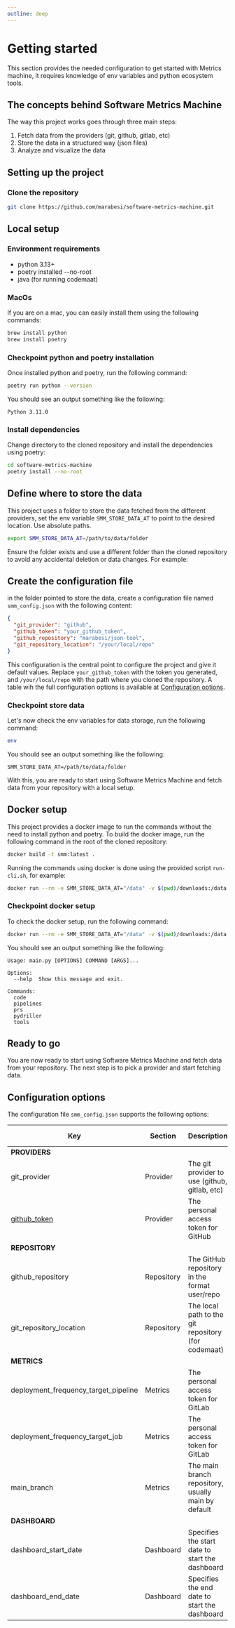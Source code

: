 ```yaml
---
outline: deep
---
```


# Getting started

This section provides the needed configuration to get started with Metrics machine, it requires knowledge of env variables
and python ecosystem tools.

## The concepts behind Software Metrics Machine

The way this project works goes through three main steps:

1. Fetch data from the providers (git, github, gitlab, etc)
2. Store the data in a structured way (json files)
3. Analyze and visualize the data

## Setting up the project

### Clone the repository

```bash
git clone https://github.com/marabesi/software-metrics-machine.git
```

## Local setup

### Environment requirements

* python 3.13+
* poetry installed --no-root
* java (for running codemaat)

### MacOs

If you are on a mac, you can easily install them using the following commands:

```bash
brew install python
brew install poetry
```

### Checkpoint python and poetry installation

Once installed python and poetry, run the following command:

```bash
poetry run python --version
```

You should see an output something like the following:

```plaintext
Python 3.11.0
```

### Install dependencies

Change directory to the cloned repository and install the dependencies using poetry:

```bash
cd software-metrics-machine
poetry install --no-root
```

## Define where to store the data

This project uses a folder to store the data fetched from the different providers, set the env variable `SMM_STORE_DATA_AT`
to point to the desired location. Use absolute paths.

```bash
export SMM_STORE_DATA_AT=/path/to/data/folder
```

Ensure the folder exists and use a different folder than the cloned repository to avoid any accidental deletion or data
changes. For example:

## Create the configuration file

in the folder pointed to store the data, create a configuration file named `smm_config.json` with the following content:

```json
{
  "git_provider": "github",
  "github_token": "your_github_token",
  "github_repository": "marabesi/json-tool",
  "git_repository_location": "/your/local/repo"
}
```

This configuration is the central point to configure the project and give it default values. Replace `your_github_token` with
the token you generated, and `/your/local/repo` with the path where you cloned the repository. A table wih the full
configuration options is available at [Configuration options](getting-started.md#configuration-options).

### Checkpoint store data

Let's now check the env variables for data storage, run the following command:

```bash
env
```

You should see an output something like the following:

```plaintext
SMM_STORE_DATA_AT=/path/to/data/folder
```

With this, you are ready to start using Software Metrics Machine and fetch data from your repository with a local
setup.

## Docker setup

This project provides a docker image to run the commands without the need to install python and poetry. To build the
docker image, run the following command in the root of the cloned repository:

```bash
docker build -t smm:latest .
```

Running the commands using docker is done using the provided script `run-cli.sh`, for example:

```bash
docker run --rm -e SMM_STORE_DATA_AT="/data" -v $(pwd)/downloads:/data smm sh ./run-cli.sh
```

### Checkpoint docker setup

To check the docker setup, run the following command:

```bash
docker run --rm -e SMM_STORE_DATA_AT="/data" -v $(pwd)/downloads:/data smm sh ./run-cli.sh
```

You should see an output something like the following:

```plaintext
Usage: main.py [OPTIONS] COMMAND [ARGS]...

Options:
  --help  Show this message and exit.

Commands:
  code
  pipelines
  prs
  pydriller
  tools
```

## Ready to go

You are now ready to start using Software Metrics Machine and fetch data from your repository. The next step is to
pick a provider and start fetching data.

## Configuration options

The configuration file `smm_config.json` supports the following options:

| Key                     |  Section      |  Description                                                            | Required | Default Value        |
|-------------------------| -------       | ------------------------------------------------------------------------|----------|----------------------|
| **PROVIDERS**           |               |                                                                         |          |                      |
| git_provider            |  Provider     |  The git provider to use (github, gitlab, etc)                          | Yes      | github               |
| [github_token](./github.md#generating-a-token)          |  Provider     |  The personal access token for GitHub   | Yes      |                      |
| **REPOSITORY**          |               |                                                                         |          |                      |
| github_repository       |  Repository   |  The GitHub repository in the format user/repo                          | Yes      |                      |
| git_repository_location |  Repository   |  The local path to the git repository (for codemaat)                    | Yes      |                      |
| **METRICS**             |               |                                                                         |          |                      |
| deployment_frequency_target_pipeline    |  Metrics     |  The personal access token for GitLab                    | No       |                      |
| deployment_frequency_target_job         |  Metrics     |  The personal access token for GitLab                    | No       |                      |
| main_branch             |  Metrics      |  The main branch repository, usually main by default                    | No       |                      |
| **DASHBOARD**           |               |                                                                         |          |                      |
| dashboard_start_date    |  Dashboard     |  Specifies the start date to start the dashboard                       | No       |                      |
| dashboard_end_date      |  Dashboard     |  Specifies the end date to start the dashboard                         | No       |                      |
